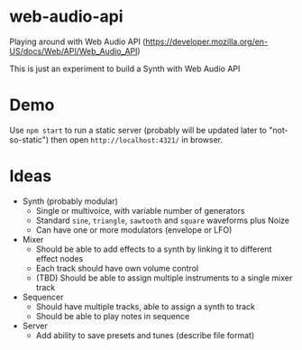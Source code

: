 # web-audio-api
Playing around with Web Audio API (https://developer.mozilla.org/en-US/docs/Web/API/Web_Audio_API)

This is just an experiment to build a Synth with Web Audio API

# Demo
Use `npm start` to run a static server (probably will be updated later to "not-so-static")
then open `http://localhost:4321/` in browser.

# Ideas
* Synth (probably modular)
  * Single or multivoice, with variable number of generators
  * Standard `sine`, `triangle`, `sawtooth` and `square` waveforms plus Noize
  * Can have one or more modulators (envelope or LFO)
* Mixer
  * Should be able to add effects to a synth by linking it to different effect nodes
  * Each track should have own volume control
  * (TBD) Should be able to assign multiple instruments to a single mixer track
* Sequencer
  * Should have multiple tracks, able to assign a synth to track
  * Should be able to play notes in sequence
* Server
  * Add ability to save presets and tunes (describe file format)
